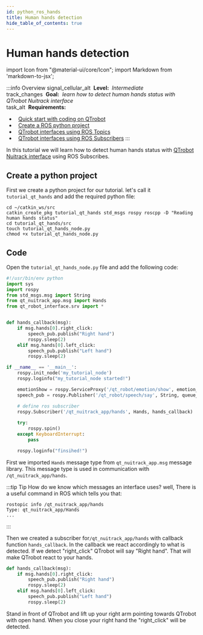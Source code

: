 ```yaml
---
id: python_ros_hands
title: Human hands detection
hide_table_of_contents: true
---
```


# Human hands detection

import Icon from "@material-ui/core/Icon";
import Markdown from 'markdown-to-jsx';

:::info Overview
<Icon>signal_cellular_alt</Icon> <Markdown>&nbsp;**Level:**&nbsp; *Intermediate*</Markdown>
<br/> <Icon> track_changes </Icon> <Markdown>&nbsp;**Goal:**&nbsp; *learn how to detect human hands status with QTrobot Nuitrack interface*</Markdown>
<br/> <Icon> task_alt </Icon> <Markdown>&nbsp;**Requirements:**</Markdown>

  - &nbsp;&nbsp;[Quick start with coding on QTrobot](/docs/intro_code)
  - &nbsp;&nbsp;[Create a ROS python project](/docs/tutorials/python/python_ros_project)
  - &nbsp;&nbsp;[QTrobot interfaces using ROS Topics](/docs/tutorials/python/python_ros_publish)
  - &nbsp;&nbsp;[QTrobot interfaces using ROS Subscribers](/docs/tutorials/python/python_ros_subscribe)
:::

In this tutorial we will learn how to detect human hands status with [QTrobot Nuitrack interface](/docs/api_ros#human-3d-tracking-interface) using ROS Subscribes. 

## Create a python project 
First we create a python project for our tutorial. let's call it `tutorial_qt_hands` and add the required python file: 

```
cd ~/catkin_ws/src
catkin_create_pkg tutorial_qt_hands std_msgs rospy roscpp -D "Reading human hands status"
cd tutorial_qt_hands/src
touch tutorial_qt_hands_node.py
chmod +x tutorial_qt_hands_node.py
```


## Code
Open the `tutorial_qt_hands_node.py` file and add the following code:

```python
#!/usr/bin/env python
import sys
import rospy
from std_msgs.msg import String
from qt_nuitrack_app.msg import Hands
from qt_robot_interface.srv import *


def hands_callback(msg):
    if msg.hands[0].right_click:
        speech_pub.publish("Right hand")
        rospy.sleep(2)
    elif msg.hands[0].left_click:
        speech_pub.publish("Left hand")
        rospy.sleep(2)

if __name__ == '__main__':
    rospy.init_node('my_tutorial_node')
    rospy.loginfo("my_tutorial_node started!")

    emotionShow = rospy.ServiceProxy('/qt_robot/emotion/show', emotion_show)
    speech_pub = rospy.Publisher('/qt_robot/speech/say', String, queue_size=1)

    # define ros subscriber
    rospy.Subscriber('/qt_nuitrack_app/hands', Hands, hands_callback)
   
    try:
        rospy.spin()
    except KeyboardInterrupt:
        pass

    rospy.loginfo("finsihed!")

```

First we imported `Hands` message type from `qt_nuitrack_app.msg` message library. This message type is used in communication with `/qt_nuitrack_app/hands`. 

:::tip Tip
How do we know which messages an interface uses? well, There is a useful command in ROS which tells you that: 

```
rostopic info /qt_nuitrack_app/hands
Type: qt_nuitrack_app/Hands
...
```
:::

Then we created a subscriber for`/qt_nuitrack_app/hands` with callback function `hands_callback`.
In the callback we react accordingly to what is detected. If we detect "right_click" QTrobot will say "Right hand". That will make QTrobot react to your hands.

```python
def hands_callback(msg):
    if msg.hands[0].right_click:
        speech_pub.publish("Right hand")
        rospy.sleep(2)
    elif msg.hands[0].left_click:
        speech_pub.publish("Left hand")
        rospy.sleep(2)
```

Stand in front of QTrobot and lift up your right arm pointing towards QTrobot with open hand. When you close your right hand the "right_click" will be detected.